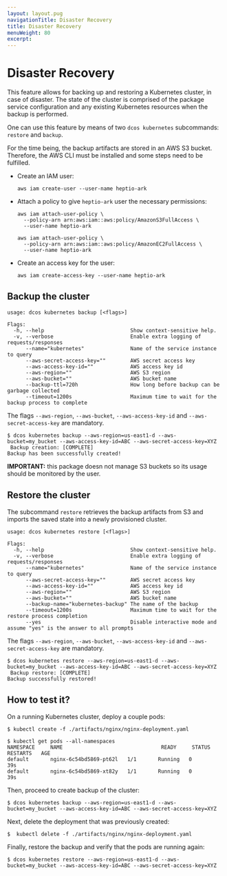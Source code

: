 ```yaml
---
layout: layout.pug
navigationTitle: Disaster Recovery
title: Disaster Recovery
menuWeight: 80
excerpt:
---
```


<!-- The source repo for this topic is https://github.com/mesosphere/dcos-kubernetes -->


# Disaster Recovery

This feature allows for backing up and restoring a Kubernetes cluster, in case of disaster.
The state of the cluster is comprised of the package service configuration and any existing
Kubernetes resources when the backup is performed.

One can use this feature by means of two `dcos kubernetes` subcommands: `restore` and `backup`.

For the time being, the backup artifacts are stored in an AWS S3 bucket. Therefore, the AWS CLI
must be installed and some steps need to be fulfilled.

* Create an IAM user:

  ```
  aws iam create-user --user-name heptio-ark
  ```

* Attach a policy to give `heptio-ark` user the necessary permissions:

  ```
  aws iam attach-user-policy \
    --policy-arn arn:aws:iam::aws:policy/AmazonS3FullAccess \
    --user-name heptio-ark

  aws iam attach-user-policy \
    --policy-arn arn:aws:iam::aws:policy/AmazonEC2FullAccess \
    --user-name heptio-ark
  ```

* Create an access key for the user:
  ```
  aws iam create-access-key --user-name heptio-ark
  ```

## Backup the cluster

```
usage: dcos kubernetes backup [<flags>]

Flags:
  -h, --help                            Show context-sensitive help.
  -v, --verbose                         Enable extra logging of requests/responses
      --name="kubernetes"               Name of the service instance to query
      --aws-secret-access-key=""        AWS secret access key
      --aws-access-key-id=""            AWS access key id
      --aws-region=""                   AWS S3 region
      --aws-bucket=""                   AWS bucket name
      --backup-ttl=720h                 How long before backup can be garbage collected
      --timeout=1200s                   Maximum time to wait for the backup process to complete
```

The flags `--aws-region`, `--aws-bucket`, `--aws-access-key-id` and `--aws-secret-access-key` are mandatory.

```
$ dcos kubernetes backup --aws-region=us-east1-d --aws-bucket=my_bucket --aws-access-key-id=ABC --aws-secret-access-key=XYZ
 Backup creation: [COMPLETE]
Backup has been successfully created!
```

**IMPORTANT:** this package doesn not manage S3 buckets so its usage should be monitored by the user.

## Restore the cluster

The subcommand `restore` retrieves the backup artifacts from S3 and imports the saved state into a newly
provisioned cluster.

```
usage: dcos kubernetes restore [<flags>]

Flags:
  -h, --help                            Show context-sensitive help.
  -v, --verbose                         Enable extra logging of requests/responses
      --name="kubernetes"               Name of the service instance to query
      --aws-secret-access-key=""        AWS secret access key
      --aws-access-key-id=""            AWS access key id
      --aws-region=""                   AWS S3 region
      --aws-bucket=""                   AWS bucket name
      --backup-name="kubernetes-backup" The name of the backup
      --timeout=1200s                   Maximum time to wait for the restore process completion
      --yes                             Disable interactive mode and assume "yes" is the answer to all prompts
```

The flags `--aws-region`, `--aws-bucket`, `--aws-access-key-id` and `--aws-secret-access-key` are mandatory.

```
$ dcos kubernetes restore --aws-region=us-east1-d --aws-bucket=my_bucket --aws-access-key-id=ABC --aws-secret-access-key=XYZ
 Backup restore: [COMPLETE]
Backup successfully restored!
```

## How to test it?

On a running Kubernetes cluster, deploy a couple pods:

```shell
$ kubectl create -f ./artifacts/nginx/nginx-deployment.yaml
```

```shell
$ kubectl get pods --all-namespaces
NAMESPACE     NAME                                READY     STATUS    RESTARTS   AGE
default       nginx-6c54bd5869-pt62l   1/1       Running   0          39s
default       nginx-6c54bd5869-xt82y   1/1       Running   0          39s
```

Then, proceed to create backup of the cluster:

```shell
$ dcos kubernetes backup --aws-region=us-east1-d --aws-bucket=my_bucket --aws-access-key-id=ABC --aws-secret-access-key=XYZ
```

Next, delete the deployment that was previously created:

```shell
$  kubectl delete -f ./artifacts/nginx/nginx-deployment.yaml
```

Finally, restore the backup and verify that the pods are running again:

```shell
$ dcos kubernetes restore --aws-region=us-east1-d --aws-bucket=my_bucket --aws-access-key-id=ABC --aws-secret-access-key=XYZ
```
